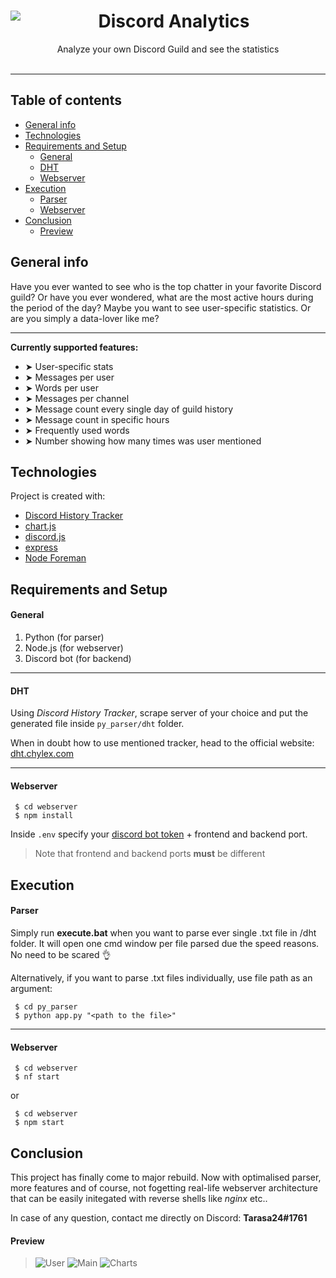 <center>
<img align="left" src="https://i.imgur.com/4GK9mkm.png">
<h1>Discord Analytics</h1>
Analyze your own Discord Guild and see the statistics
</center> 
</br>


___
## Table of contents
* [General info](#general-info)
* [Technologies](#technologies)
* [Requirements and Setup](#requirements-and-setup)
    * [General](#General)
    * [DHT](#DHT)
    * [Webserver](#Webserver-setup)
* [Execution](#execution)
    * [Parser](#Parser)
    * [Webserver](#Webserver-execution)
* [Conclusion](#conclusion)
    * [Preview](#Preview)

## General info
Have you ever wanted to see who is the top chatter in your favorite Discord guild? Or have you ever wondered, what are the most active hours during the period of the day? Maybe you want to see user-specific statistics. Or are you simply a data-lover like me?

___

**Currently supported features:**

* ➤ User-specific stats
* ➤ Messages per user
* ➤ Words per user
* ➤ Messages per channel
* ➤ Message count every single day of guild history
* ➤ Message count in specific hours
* ➤ Frequently used words
* ➤ Number showing how many times was user mentioned

	
## Technologies
Project is created with:
* <a href="https://dht.chylex.com/" target="_blank">Discord History Tracker</a>
* <a href="https://github.com/chartjs/Chart.js" target="_blank">chart.js</a>
* <a href="https://github.com/discordjs/discord.js" target="_blank">discord.js</a>
* <a href="https://github.com/expressjs/express" target="_blank">express</a>
* <a href="https://github.com/strongloop/node-foreman" target="_blank">Node Foreman</a>


## Requirements and Setup

#### General
1. Python (for parser)
2. Node.js (for webserver)
3. Discord bot (for backend)
___
#### DHT
Using *Discord History Tracker*, scrape server of your choice and put the generated file inside `py_parser/dht` folder.

When in doubt how to use mentioned tracker, head to the official website: <a href="https://dht.chylex.com/" target="_blank">dht.chylex.com</a>
___
#### <a name="Webserver-setup">Webserver</a>
```
 $ cd webserver
 $ npm install
```
Inside `.env` specify your <a href="https://github.com/reactiflux/discord-irc/wiki/Creating-a-discord-bot-&-getting-a-token" target="_blank">discord bot token</a> + frontend and backend port.
> Note that frontend and backend ports **must** be different

## Execution

#### Parser
Simply run **execute.bat** when you want to parse ever single .txt file in /dht folder. It will open one cmd window per file parsed due the speed reasons. No need to be scared 👌

Alternatively, if you want to parse .txt files individually, use file path as an argument:
```
 $ cd py_parser
 $ python app.py "<path to the file>"
```
___
#### <a name="Webserver-execution">Webserver</a>
```
 $ cd webserver
 $ nf start
```
or
```
 $ cd webserver
 $ npm start
```

## Conclusion
This project has finally come to major rebuild. Now with optimalised parser, more  features and of course, not fogetting real-life webserver architecture that can be easily initegated with reverse shells like *nginx* etc..

In case of any question, contact me directly on Discord: **Tarasa24#1761**

#### Preview
> ![User](https://i.imgur.com/hRHVD7i.png)
> ![Main](https://i.imgur.com/2AX4f3h.png)
> ![Charts](https://i.imgur.com/bNIzXI1.png)